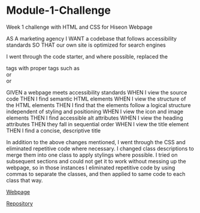 # Module-1-Challenge
Week 1 challenge with HTML and CSS for Hiseon Webpage

AS A marketing agency
I WANT a codebase that follows accessibility standards
SO THAT our own site is optimized for search engines

I went through the code starter, and where possible, replaced the <div> tags with proper tags such as <section> or <article> or <aside> 

GIVEN a webpage meets accessibility standards
WHEN I view the source code
THEN I find semantic HTML elements
WHEN I view the structure of the HTML elements
THEN I find that the elements follow a logical structure independent of styling and positioning
WHEN I view the icon and image elements
THEN I find accessible alt attributes
WHEN I view the heading attributes
THEN they fall in sequential order
WHEN I view the title element
THEN I find a concise, descriptive title

In addition to the above changes mentioned, I went through the CSS and eliminated repetitive code where necessary. I changed class descriptions to merge them into one class to apply stylings where possible. I tried on subsequent sections and could not get it to work without messing up the webpage, so in those instances I eliminated repetitive code by using commas to separate the classes, and then applied to same code to each class that way. 

[Webpage](https://n8hockey.github.io/Module-1-Challenge/)

[Repository](https://github.com/N8Hockey/Module-1-Challenge.git)
